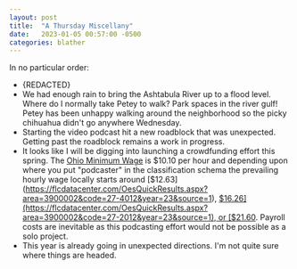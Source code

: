 ```yaml
---
layout: post
title:  "A Thursday Miscellany"
date:   2023-01-05 00:57:00 -0500
categories: blather
---
```

In no particular order:

* {REDACTED}
* We had enough rain to bring the Ashtabula River up to a flood level.  Where do I normally take Petey to walk?  Park spaces in the river gulf!  Petey has been unhappy walking around the neighborhood so the picky chihuahua didn't go anywhere Wednesday.
* Starting the video podcast hit a new roadblock that was unexpected.  Getting past the roadblock remains a work in progress.
* It looks like I will be digging into launching a crowdfunding effort this spring.  The [Ohio Minimum Wage](https://com.ohio.gov/static/documents/2023MWPoster.pdf) is $10.10 per hour and depending upon where you put "podcaster" in the classification schema the prevailing hourly wage locally starts around [$12.63](https://flcdatacenter.com/OesQuickResults.aspx?area=3900002&code=27-4012&year=23&source=1), [$16.26](https://flcdatacenter.com/OesQuickResults.aspx?area=3900002&code=27-2012&year=23&source=1), or [$21.60](https://flcdatacenter.com/OesQuickResults.aspx?area=3900002&code=15-1299&year=23&source=1).  Payroll costs are inevitable as this podcasting effort would not be possible as a solo project.
* This year is already going in unexpected directions.  I'm not quite sure where things are headed.
 